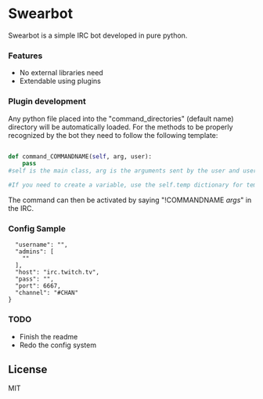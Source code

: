# Swearbot
Swearbot is a simple IRC bot developed in pure python.

### Features
* No external libraries need
* Extendable using plugins

### Plugin development
Any python file placed into the "command_directories" (default name) directory will be automatically loaded. For the methods to be properly recognized by the bot they need to follow the following template:

```python

def command_COMMANDNAME(self, arg, user):
    pass
#self is the main class, arg is the arguments sent by the user and user is the username

#If you need to create a variable, use the self.temp dictionary for temporary variables and self.custom_parameters for persistent ones.
```

The command can then be activated by saying "!COMMANDNAME *args*" in the IRC.

### Config Sample
```json{
  "username": "",
  "admins": [
    ""
  ],
  "host": "irc.twitch.tv",
  "pass": "",
  "port": 6667,
  "channel": "#CHAN"
}
```

### TODO
* Finish the readme
* Redo the config system

License
----
MIT
